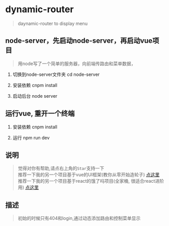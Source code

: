 # dynamic-router

> daynamic-router to display menu

## node-server，先启动node-server，再启动vue项目

>用node写了一个简单的服务器，向前端传路由和菜单数据，

1. 切换到node-server文件夹
cd node-server

2. 安装依赖
cnpm install

3. 启动后台
node server


## 运行vue, 重开一个终端

1. 安装依赖
cnpm install

2. 运行
npm run dev


## 说明
> 觉得对你有帮助,请点右上角的`Star`支持一下</br>
> 推荐一下我的另一个项目基于vue的UI框架(教你从零开始造轮子) [点这里](https://github.com/liuyangjike/JKUI)</br>
> 推荐一下我的另一个项目基于react的饿了吗项目(全家桶, 很适合react进阶用) [点这里](https://github.com/liuyangjike/react-elm)

## 描述
>初始的时候只有404和login,通过动态添加路由和控制菜单显示